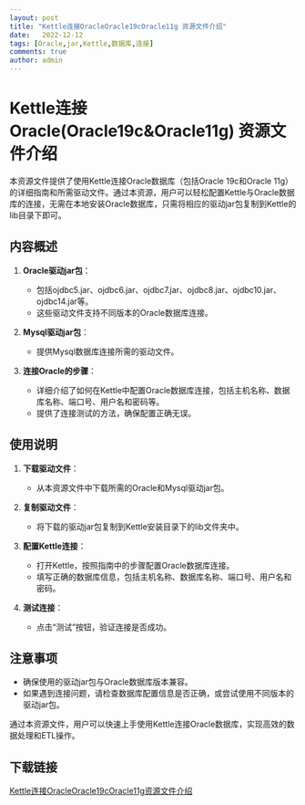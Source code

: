```yaml
---
layout: post
title: "Kettle连接OracleOracle19cOracle11g 资源文件介绍"
date:   2022-12-12
tags: [Oracle,jar,Kettle,数据库,连接]
comments: true
author: admin
---
```

# Kettle连接Oracle(Oracle19c&Oracle11g) 资源文件介绍

本资源文件提供了使用Kettle连接Oracle数据库（包括Oracle 19c和Oracle 11g）的详细指南和所需驱动文件。通过本资源，用户可以轻松配置Kettle与Oracle数据库的连接，无需在本地安装Oracle数据库，只需将相应的驱动jar包复制到Kettle的lib目录下即可。

## 内容概述

1. **Oracle驱动jar包**：
   - 包括ojdbc5.jar、ojdbc6.jar、ojdbc7.jar、ojdbc8.jar、ojdbc10.jar、ojdbc14.jar等。
   - 这些驱动文件支持不同版本的Oracle数据库连接。

2. **Mysql驱动jar包**：
   - 提供Mysql数据库连接所需的驱动文件。

3. **连接Oracle的步骤**：
   - 详细介绍了如何在Kettle中配置Oracle数据库连接，包括主机名称、数据库名称、端口号、用户名和密码等。
   - 提供了连接测试的方法，确保配置正确无误。

## 使用说明

1. **下载驱动文件**：
   - 从本资源文件中下载所需的Oracle和Mysql驱动jar包。

2. **复制驱动文件**：
   - 将下载的驱动jar包复制到Kettle安装目录下的lib文件夹中。

3. **配置Kettle连接**：
   - 打开Kettle，按照指南中的步骤配置Oracle数据库连接。
   - 填写正确的数据库信息，包括主机名称、数据库名称、端口号、用户名和密码。

4. **测试连接**：
   - 点击“测试”按钮，验证连接是否成功。

## 注意事项

- 确保使用的驱动jar包与Oracle数据库版本兼容。
- 如果遇到连接问题，请检查数据库配置信息是否正确，或尝试使用不同版本的驱动jar包。

通过本资源文件，用户可以快速上手使用Kettle连接Oracle数据库，实现高效的数据处理和ETL操作。

## 下载链接

[Kettle连接OracleOracle19cOracle11g资源文件介绍](https://pan.quark.cn/s/48a9c8d0f76c)